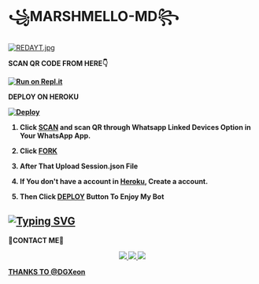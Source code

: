 # ꧁MARSHMELLO-MD꧂
[![REDAYT.jpg](https://i.postimg.cc/Z5Hsr0wV/REDAYT.jpg)](https://postimg.cc/9D4B2X57)

<a href="#" class="rainbow-button" alt="Still under developement"></a>

<a href="#" class="rainbow-button" alt="Button"></a>

<b>SCAN QR CODE FROM HERE👇

[![Run on Repl.it](https://repl.it/badge/github/quiec/whatsAlfa)](https://replit.com/@thamidudeshan/MARSHMELLO-MD-QR-CODE?v=1#)

<b>DEPLOY ON HEROKU
  
[![Deploy](https://www.herokucdn.com/deploy/button.svg)](https://heroku.com/deploy?template=https://github.com/Thami2007/MARSHMELLO-MD/)
  
  
 1. Click [SCAN](https://replit.com/@thamidudeshan/MARSHMELLO-MD-QR-CODE?v=1) and scan QR through Whatsapp Linked Devices Option in Your WhatsApp App.

2. Click [FORK](https://github.com/Thami2007/MARSHMELLO-MD/fork)

2. After That Upload Session.json File

3. If You don't have a account in [Heroku](https://signup.heroku.com/), Create a account.

5. Then Click [DEPLOY](https://heroku.com/deploy) Button To Enjoy My Bot 
  
  


## [![Typing SVG](https://readme-typing-svg.herokuapp.com?font=Rockstar-ExtraBold&color=F33A6A&lines=WELCOME+TO+Marshmello+MD+WA+BOT.;CREATED+BY+THAMIDU;BEST+MULTIDEVICE+WA+BOT;THANKS+FOR+VISITING+MY+GIT)](https://git.io/typing-svg)


<b>🎀CONTACT ME🥰
<p align="center">
<a href="https://wa.me/94769285793"><img src="https://img.shields.io/badge/Contact REDA-25D366?style=for-the-badge&logo=whatsapp&logoColor=white" />
<a href="https://chat.whatsapp.com/Gvbjt23lqZs3qlgXpnMH1g"><img src="https://img.shields.io/badge/Join Official GC-25D366?style=for-the-badge&logo=whatsapp&logoColor=white" />
<a href="https://youtube.com/c/REDAFF"><img src="https://img.shields.io/badge/Subscribe REDAYT-ff0000?style=for-the-badge&logo=youtube&logoColor=ff000000&link=https://www.youtube.com/c/REDAFF" /><br>
</p>



<b>THANKS TO
@DGXeon
